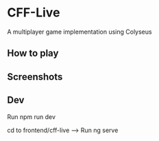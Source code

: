 # CFF-Live

A multiplayer game implementation using Colyseus

## How to play


## Screenshots


## Dev

Run npm run dev

cd  to frontend/cff-live --> Run  ng serve
